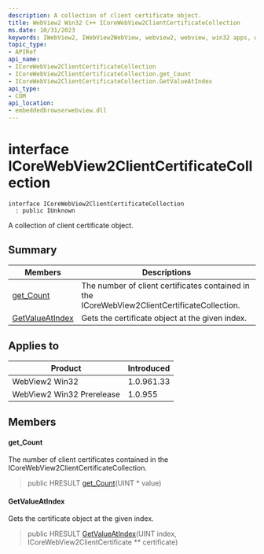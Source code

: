```yaml
---
description: A collection of client certificate object.
title: WebView2 Win32 C++ ICoreWebView2ClientCertificateCollection
ms.date: 10/31/2023
keywords: IWebView2, IWebView2WebView, webview2, webview, win32 apps, win32, edge, ICoreWebView2, ICoreWebView2Controller, browser control, edge html, ICoreWebView2ClientCertificateCollection
topic_type: 
- APIRef
api_name:
- ICoreWebView2ClientCertificateCollection
- ICoreWebView2ClientCertificateCollection.get_Count
- ICoreWebView2ClientCertificateCollection.GetValueAtIndex
api_type:
- COM
api_location:
- embeddedbrowserwebview.dll
---
```


# interface ICoreWebView2ClientCertificateCollection

```
interface ICoreWebView2ClientCertificateCollection
  : public IUnknown
```

A collection of client certificate object.

## Summary

 Members                        | Descriptions
--------------------------------|---------------------------------------------
[get_Count](#get_count) | The number of client certificates contained in the ICoreWebView2ClientCertificateCollection.
[GetValueAtIndex](#getvalueatindex) | Gets the certificate object at the given index.

## Applies to

Product                         | Introduced
--------------------------------|---------------------------------------------
WebView2 Win32            |    1.0.961.33
WebView2 Win32 Prerelease |    1.0.955

## Members

#### get_Count

The number of client certificates contained in the ICoreWebView2ClientCertificateCollection.

> public HRESULT [get_Count](#get_count)(UINT * value)

#### GetValueAtIndex

Gets the certificate object at the given index.

> public HRESULT [GetValueAtIndex](#getvalueatindex)(UINT index, ICoreWebView2ClientCertificate ** certificate)

